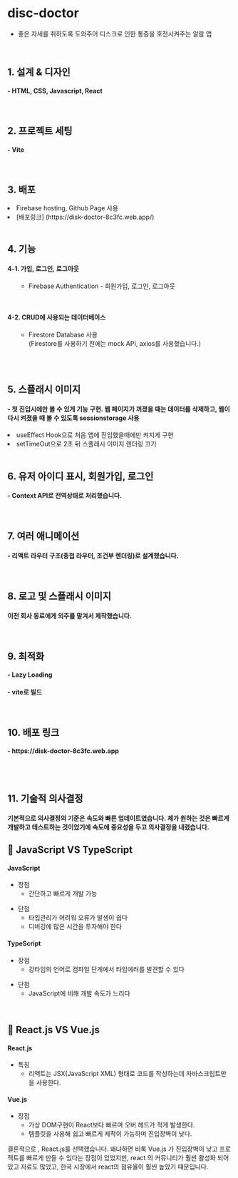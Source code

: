 
  <!-- <img src="https://user-images.githubusercontent.com/117638456/253851018-d8aa8a49-3824-46c9-a2fa-05d1a460e52c.png" width="200" height="400"/> -->

<h1> disc-doctor </h1>

- 좋은 자세를 취하도록 도와주어 디스크로 인한 통증을 호전시켜주는 알람 앱

<br/>

<h2> 1. 설계 & 디자인  </h2>
<h4> - HTML, CSS, Javascript, React </h4>

<br/>


<h2> 2. 프로젝트 세팅  </h2> 
<h4> - Vite </h4> 
<br/>




<h2> 3. 배포  </h2>
   
   <li> 
       Firebase hosting, Github Page 사용 <br/>     
  </li> 
     <li> [배포링크] (https://disk-doctor-8c3fc.web.app/) </li>

<br/>


<h2> 4. 기능  </h2> 
<h4> 4-1. 가입, 로그인, 로그아웃  </h4> 
<ul> 
   <ul> 
      <li> Firebase Authentication - 회원가입, 로그인, 로그아웃</li>
   </ul>   
</ul>
   
<br/>

<h4> 4-2. CRUD에 사용되는 데이터베이스  </h4>    
   <ul> 
   <ul> 
      <li> Firestore Database 사용 <br/>
      (Firestore를 사용하기 전에는 mock API, axios를 사용했습니다.) 
      </li>
   </ul>   
</ul>

<br/>




<br/>
      

      
<h2> 5. 스플래시 이미지  </h2> 
<h4> -  첫 진입시에만 볼 수 있게 기능 구현.  웹 페이지가 꺼졌을 때는 데이터를 삭제하고, 웹이 다시 켜졌을 때 볼 수 있도록 sessionstorage 사용 </h4> 

<li> useEffect Hook으로 처음 앱에 진입했을때에만 켜지게 구현</li>
<li>  setTimeOut으로 2초 뒤 스플래시 이미지 렌더링 끄기</li>
<br/>


<h2> 6. 유저 아이디 표시, 회원가입, 로그인  </h2> 
<h4> - Context API로 전역상태로 처리했습니다. </h4> 
<br/>

<h2> 7. 여러 애니메이션  </h2> 
<h4>  - 리액트 라우터 구조(중첩 라우터, 조건부 렌더링)로 설계했습니다. </h4> 
<br/>

<h2> 8. 로고 및 스플래시 이미지  </h2> 
<h4>  이전 회사 동료에게 외주를 맡겨서 제작했습니다. </h4> 
<br/>


<h2> 9. 최적화  </h2> 
<h4>   - Lazy Loading </h4> 
<h4>   - vite로 빌드  </h4> 
<br/>


 <h2> 10. 배포 링크  </h2> 
 <h4>   - https://disk-doctor-8c3fc.web.app </h4> 
   


<br/><br/>

  <h2> 11. 기술적 의사결정  </h2> 

  <h4> 기본적으로 의사결정의 기준은 속도와 빠른 업데이트였습니다. 제가 원하는 것은 빠르게 개발하고 테스트하는 것이었기에 속도에 중요성을 두고 의사결정을 내렸습니다.  </h4> 

<h2>  📝 JavaScript  VS TypeScript </h2> 

 <h4>  JavaScript </h4> 
<ul>
   <li> 장점
   <ul>  
     <li> 간단하고 빠르게 개발 가능</li>
   </ul>  
</li>
</ul>  

<ul>
   <li> 단점
   <ul>  
     <li> 타입관리가 어려워 오류가 발생이 쉽다</li>
     <li> 디버깅에 많은 시간을 투자해야 한다</li>
   </ul>  
</li>
</ul>  

 <h4>  TypeScript </h4> 
<ul>
   <li> 장점
   <ul>  
     <li> 강타입의 언어로 컴파일 단계에서 타입에러를 발견할 수 있다</li>
   </ul>  
</li>
</ul>  

<ul>
   <li> 단점
   <ul>  
     <li> JavaScript에 비해 개발 속도가 느리다</li>     
   </ul>  
</li>
</ul>  

<br/>

 <h2>  📝 React.js  VS Vue.js </h2> 
 
 <h4>  React.js   </h4> 
<ul>
   <li> 특징
   <ul>  
     <li> 리액트는 JSX(JavaScript XML) 형태로 코드를 작성하는데 자바스크립트만을 사용한다.</li>
   </ul>  
</li>
</ul>  


 <h4>  Vue.js </h4> 
<ul>
   <li> 장점
   <ul>  
     <li> 가상 DOM구현이 React보다 빠르며 오버 헤드가 적게 발생한다.</li>
      <li> 템플릿을 사용해 쉽고 빠르게 제작이 가능하며 진입장벽이 낮다.</li>
   </ul>  
</li>
</ul>  


결론적으로 , React.js를 선택했습니다. 왜냐하면 비록 Vue.js 가 진입장벽이 낮고 프로젝트를 빠르게 만들 수 있다는 장점이 있었지만, react 의 커뮤니티가 훨씬 활성화 되어있고 자료도 많았고, 한국 시장에서 react의 점유율이 훨씬 높았기 때문입니다.





<br>
 <!-- 1. node.js
 2. npm create vite 
 3. npm i react-router-dom 
 4. npm install react-icons -->
